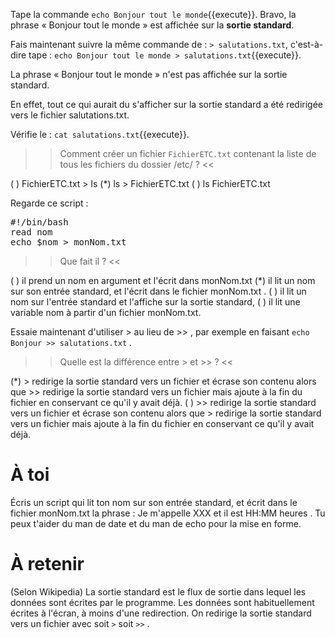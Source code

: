 

Tape la commande `echo Bonjour tout le monde`{{execute}}.
Bravo, la phrase « Bonjour tout le monde » est affichée sur la **sortie standard**.


Fais maintenant suivre la même commande de : `> salutations.txt`, c'est-à-dire tape : `echo Bonjour tout le monde > salutations.txt`{{execute}}.

La phrase « Bonjour tout le monde » n'est pas affichée sur la sortie standard.

En effet, tout ce qui aurait du s'afficher sur la sortie standard a été redirigée vers le fichier salutations.txt.

Vérifie le : `cat salutations.txt`{{execute}}.

>> Comment créer un fichier `FichierETC.txt` contenant la liste de tous les fichiers du dossier /etc/ ? <<

( ) FichierETC.txt > ls
(*) ls > FichierETC.txt
( ) ls FichierETC.txt


Regarde ce script :

<pre>
#!/bin/bash
read nom
echo $nom > monNom.txt
</pre>

>> Que fait il ? <<

( ) il prend un nom en argument et l'écrit dans monNom.txt
(*) il lit un nom sur son entrée standard, et l'écrit dans le fichier monNom.txt .
( ) il lit un nom sur l'entrée standard et l'affiche sur la sortie standard,
( ) il lit une variable nom à partir d'un fichier monNom.txt.


Essaie maintenant d'utiliser > au lieu de >> , par exemple en faisant `echo Bonjour >> salutations.txt` .

>> Quelle est la différence entre > et >> ? <<

(*) > redirige la sortie standard vers un fichier et écrase son contenu alors que >> redirige la sortie standard vers un fichier mais ajoute à la fin du fichier en conservant ce qu'il y avait déjà.
( ) >> redirige la sortie standard vers un fichier et écrase son contenu alors que > redirige la sortie standard vers un fichier mais ajoute à la fin du fichier en conservant ce qu'il y avait déjà.



# À toi

Écris un script qui lit ton nom sur son entrée standard, et écrit dans le fichier monNom.txt la phrase : Je m'appelle XXX et il est HH:MM heures . Tu peux t'aider du man de date et du man de echo pour la mise en forme.



# À retenir
(Selon Wikipedia) La sortie standard est le flux de sortie dans lequel les données sont écrites par le programme. Les données sont habituellement écrites à l'écran, à moins d'une redirection.
On redirige la sortie standard vers un fichier avec soit `>` soit `>>` .
